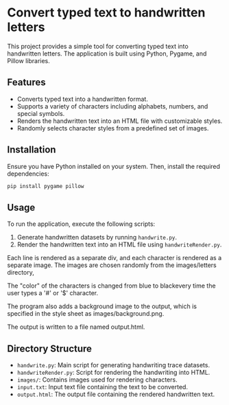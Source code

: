 # Convert typed text to handwritten letters

This project provides a simple tool for converting typed text into handwritten letters. The application is built using Python, Pygame, and Pillow libraries.

## Features

- Converts typed text into a handwritten format.
- Supports a variety of characters including alphabets, numbers, and special symbols.
- Renders the handwritten text into an HTML file with customizable styles.
- Randomly selects character styles from a predefined set of images.

## Installation

Ensure you have Python installed on your system. Then, install the required dependencies:

```bash
pip install pygame pillow
```

## Usage

To run the application, execute the following scripts:

1. Generate handwritten datasets by running `handwrite.py`.
2. Render the handwritten text into an HTML file using `handwriteRender.py`.

Each line is rendered as a separate div, and each character is rendered as a separate image. The images are chosen randomly from the images/letters directory,

The "color" of the characters is changed from blue to blackevery time the user types a '#' or '$' character.

The program also adds a background image to the output, which is specified in the
style sheet as images/background.png.

The output is written to a file named output.html.

## Directory Structure

- `handwrite.py`: Main script for generating handwriting trace datasets.
- `handwriteRender.py`: Script for rendering the handwriting into HTML.
- `images/`: Contains images used for rendering characters.
- `input.txt`: Input text file containing the text to be converted.
- `output.html`: The output file containing the rendered handwritten text.
